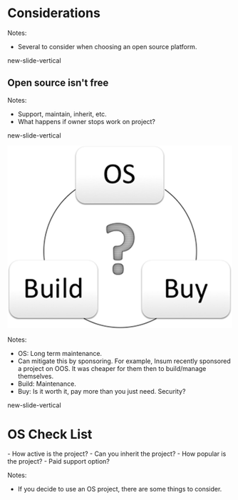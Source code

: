 # Considerations

Notes:
- Several to consider when choosing an open source platform.

new-slide-vertical
<!-- .slide: data-background="#31406b" -->
## <span class="white">Open source isn't free</span>

Notes:
- Support, maintain, inherit, etc.</br>
- What happens if owner stops work on project?</br>

new-slide-vertical

![OS vs Build vs Buy](www/img/os-build-buy.png)

Notes:
- OS: Long term maintenance.</br>
- Can mitigate this by sponsoring. For example, Insum recently sponsored a project on OOS. It was cheaper for them then to build/manage themselves.
- Build: Maintenance.</br>
- Buy: Is it worth it, pay more than you just need. Security?

new-slide-vertical

<!-- If title is changed, modify custom.css -->
# OS Check List

<p class="no-bullet"></p>
- <i class="fa fa-square-o"></i> How active is the project?
- <i class="fa fa-square-o"></i> Can you inherit the project?
- <i class="fa fa-square-o"></i> How popular is the project?
- <i class="fa fa-square-o"></i> Paid support option?

Notes:
- If you decide to use an OS project, there are some things to consider.
